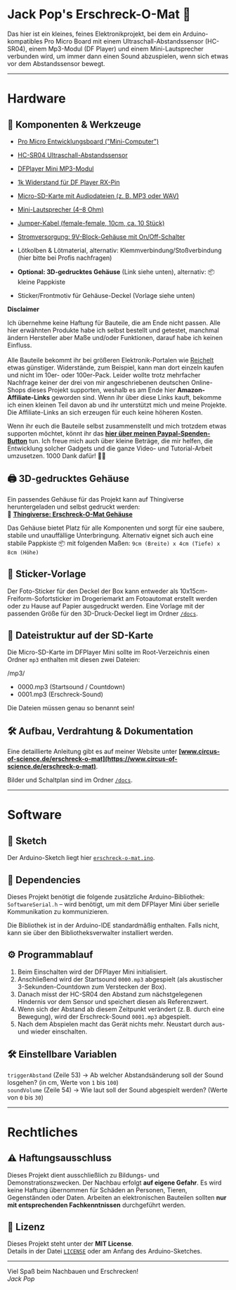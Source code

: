 # Jack Pop's Erschreck-O-Mat 👻  
Das hier ist ein kleines, feines Elektronikprojekt, bei dem ein Arduino-kompatibles Pro Micro Board mit einem Ultraschall-Abstandssensor (HC-SR04), einem Mp3-Modul (DF Player) und einem Mini-Lautsprecher verbunden wird, um immer dann einen Sound abzuspielen, wenn sich etwas vor dem Abstandssensor bewegt.

---
# Hardware

## 🔧 Komponenten & Werkzeuge

- <a href="https://amzn.to/4f71PXd" target="_blank" class="textlink">Pro Micro Entwicklungsboard ("Mini-Computer")</a>  
- <a href="https://amzn.to/3TWOzuo" target="_blank" class="textlink">HC-SR04 Ultraschall-Abstandssensor</a>  
- <a href="https://amzn.to/4o7AHLM" target="_blank" class="textlink">DFPlayer Mini MP3-Modul</a>  
- <a href="https://amzn.to/3H7AxTM" target="_blank" class="textlink">1k Widerstand für DF Player RX-Pin</a>  
- <a href="https://amzn.to/4kXpyKM" target="_blank" class="textlink">Micro-SD-Karte mit Audiodateien (z. B. MP3 oder WAV)</a>  
- <a href="https://amzn.to/44N7X3d" target="_blank" class="textlink">Mini-Lautsprecher (4–8 Ohm)</a>  
- <a href="https://amzn.to/4o0QAU5" target="_blank" class="textlink">Jumper-Kabel (female-female, 10cm, ca. 10 Stück)</a>  
- <a href="https://amzn.to/4kTfgLH" target="_blank" class="textlink">Stromversorgung: 9V-Block-Gehäuse mit On/Off-Schalter</a>  
- Lötkolben & Lötmaterial, alternativ: Klemmverbindung/Stoßverbindung (hier bitte bei Profis nachfragen)  

- **Optional: 3D-gedrucktes Gehäuse** (Link siehe unten), alternativ: 📦 kleine Pappkiste
- Sticker/Frontmotiv für Gehäuse-Deckel (Vorlage siehe unten)
  
**Disclaimer**

Ich übernehme keine Haftung für Bauteile, die am Ende nicht passen. Alle hier erwähnten Produkte habe ich selbst bestellt und getestet, manchmal ändern Hersteller aber Maße und/oder Funktionen, darauf habe ich keinen Einfluss.<br><br>Alle Bauteile bekommt ihr bei größeren Elektronik-Portalen wie <a href="https://www.reichelt.de/" target="_blank" class="textlink">Reichelt</a> etwas günstiger. Widerstände, zum Beispiel, kann man dort einzeln kaufen und nicht im 10er- oder 100er-Pack. Leider wollte trotz mehrfacher Nachfrage keiner der drei von mir angeschriebenen deutschen Online-Shops dieses Projekt supporten, weshalb es am Ende hier **Amazon-Affiliate-Links** geworden sind. Wenn ihr über diese Links kauft, bekomme ich einen kleinen Teil davon ab und ihr unterstützt mich und meine Projekte. Die Affiliate-Links an sich erzeugen für euch keine höheren Kosten.

Wenn ihr euch die Bauteile selbst zusammenstellt und mich trotzdem etwas supporten möchtet, könnt ihr das <a href="https://www.paypal.com/donate/?hosted_button_id=9MJAF9HTDPYHL" target="_blank" class="textlink">**hier über meinen Paypal-Spenden-Button**</a> tun. Ich freue mich auch über kleine Beträge, die mir helfen, die Entwicklung solcher Gadgets und die ganze Video- und Tutorial-Arbeit umzusetzen. 1000 Dank dafür! 🙏🏼

## 🖨️ 3D-gedrucktes Gehäuse

Ein passendes Gehäuse für das Projekt kann auf Thingiverse heruntergeladen und selbst gedruckt werden:  
🔗 **[Thingiverse: Erschreck-O-Mat Gehäuse](https://www.thingiverse.com/thing:7098738)**

Das Gehäuse bietet Platz für alle Komponenten und sorgt für eine saubere, stabile und unauffällige Unterbringung.
Alternativ eignet sich auch eine stabile Pappkiste 📦 mit folgenden Maßen: `9cm (Breite) x 4cm (Tiefe) x 8cm (Höhe)`

## 📸 Sticker-Vorlage

Der Foto-Sticker für den Deckel der Box kann entweder als 10x15cm-Freiform-Sofortsticker im Drogeriemarkt am Fotoautomat erstellt werden oder zu Hause auf Papier ausgedruckt werden. Eine Vorlage mit der passenden Größe für den 3D-Druck-Deckel liegt im Ordner [`/docs`](./docs).

## 📂 Dateistruktur auf der SD-Karte

Die Micro-SD-Karte im DFPlayer Mini sollte im Root-Verzeichnis einen Ordner `mp3` enthalten mit diesen zwei Dateien:

/mp3/  
- 0000.mp3 (Startsound / Countdown)
- 0001.mp3 (Erschreck-Sound)  

Die Dateien müssen genau so benannt sein!

## 🛠️ Aufbau, Verdrahtung & Dokumentation

Eine detaillierte Anleitung gibt es auf meiner Website unter **[www.circus-of-science.de/erschreck-o-mat](https://www.circus-of-science.de/erschreck-o-mat)**.

Bilder und Schaltplan sind im Ordner [`/docs`](./docs).  

---
# Software

## 🧪 Sketch

Der Arduino-Sketch liegt hier [`erschreck-o-mat.ino`](./erschreck-o-mat.ino).

## 🔌 Dependencies

Dieses Projekt benötigt die folgende zusätzliche Arduino-Bibliothek:
`SoftwareSerial.h` – wird benötigt, um mit dem DFPlayer Mini über serielle Kommunikation zu kommunizieren.

Die Bibliothek ist in der Arduino-IDE standardmäßig enthalten. Falls nicht, kann sie über den Bibliotheksverwalter installiert werden.

## ⚙️ Programmablauf

1. Beim Einschalten wird der DFPlayer Mini initialisiert.
2. Anschließend wird der Startsound `0000.mp3` abgespielt (als akustischer 3-Sekunden-Countdown zum Verstecken der Box).
3. Danach misst der HC-SR04 den Abstand zum nächstgelegenen Hindernis vor dem Sensor und speichert diesen als Referenzwert.
4. Wenn sich der Abstand ab diesem Zeitpunkt verändert (z. B. durch eine Bewegung), wird der Erschreck-Sound `0001.mp3` abgespielt.
5. Nach dem Abspielen macht das Gerät nichts mehr. Neustart durch aus- und wieder einschalten.

## 🛠️ Einstellbare Variablen

`triggerAbstand` (Zeile 53) → Ab welcher Abstandsänderung soll der Sound losgehen? (in cm, Werte von `1` bis `100`)  
`soundVolume` (Zeile 54) → Wie laut soll der Sound abgespielt werden? (Werte von `0` bis `30`)

---
# Rechtliches

## ⚠️ Haftungsausschluss

Dieses Projekt dient ausschließlich zu Bildungs- und Demonstrationszwecken.  Der Nachbau erfolgt **auf eigene Gefahr**. Es wird keine Haftung übernommen für Schäden an Personen, Tieren, Gegenständen oder Daten. Arbeiten an elektronischen Bauteilen sollten **nur mit entsprechenden Fachkenntnissen** durchgeführt werden.

## 📄 Lizenz

Dieses Projekt steht unter der **MIT License**.  
Details in der Datei [`LICENSE`](./LICENSE) oder am Anfang des Arduino-Sketches.

---

Viel Spaß beim Nachbauen und Erschrecken!   
*Jack Pop*
